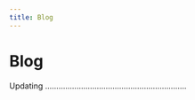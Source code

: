 ```yaml
---
title: Blog
---
```


# Blog

Updating ...............................................................


